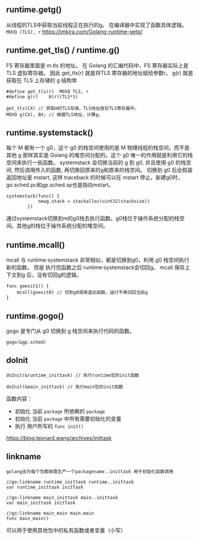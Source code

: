 ## runtime.getg()
从线程的TLS中获取当前线程正在执行的g。
在编译器中实现了函数具体逻辑。
`MOVQ (TLS), r`
https://imkira.com/Golang-runtime-getg/

## runtime.get_tls() / runtime.g()
FS 寄存器里面是 m.tls 的地址。
在 Golang 的汇编代码中，FS 寄存器实际上是 TLS 虚拟寄存器。
因此 get_tls(r) 就是将TLS 寄存器的地址赋给参数r。
g(r) 就是获取在 TLS 上存储的 g 结构体

``` 
#define get_tls(r)  MOVQ TLS, r
#define g(r)    0(r)(TLS*1)
```

```
get_tls(CX) // 获取m的TLS存储，TLS地址放在TLS寄存器中。
MOVQ g(CX), BX; // 根据TLS地址，计算g。
```

## runtime.systemstack()
每个 M 都有一个 g0，这个 g0 的栈空间使用的是 M 物理线程的栈空间，而不是其他 g 那样其实是 Golang 的堆空间分配的。这个 g0 唯一的作用就是利用它的栈空间来执行一些函数。
systemstack 会切换当前的 g 到 g0, 并且使用 g0 的栈空间, 然后调用传入的函数, 再切换回原来的g和原来的栈空间。 
切换到 g0 后会假装返回地址是 mstart, 这样 traceback 的时候可以在 mstart 停止。新建g0时，go.sched.pc和gp.sched.sp也是指向mstart。
``` 
systemstack(func() {
            newg.stack = stackalloc(uint32(stacksize))
        })
```
通过systemstack切换到m的g0栈去执行函数。g0栈位于操作系统分配的栈空间。其他g的栈位于操作系统分配的堆空间。

## runtime.mcall()
mcall 与 runtime·systemstack 非常相似，都是切换到g0，利用 g0 栈空间执行新的函数。
但是 执行完函数之后 runtime·systemstack会切回g。 mcall 保存上下文到g 后，没有切回g的逻辑。
```
func goexit1() {
    mcall(goexit0) // 切到g0调用退出函数，运行不再切回当前g
}
```

## runtime.gogo()
gogo 是专门从 g0 切换到 g 栈空间来执行代码的函数。
``` 
gogo(&gp.sched)
```


## doInit
``` 
doInit(&runtime_inittask) // 执行runtime包的init函数

doInit(&main_inittask) // 执行main包的init函数
```
函数内容： 
- 初始化 当前  `package`  所依赖的  `package` 
- 初始化 当前  `package`  中所有需要初始化的变量
- 执行 用户所写的  `func init()`

https://blog.leonard.wang/archives/inittask

## linkname
``` 
golang会为每个包都按需生产一个packagename..inittask 用于初始化函数调用

//go:linkname runtime_inittask runtime..inittask
var runtime_inittask initTask

//go:linkname main_inittask main..inittask
var main_inittask initTask

//go:linkname main_main main.main
func main_main()
```
可以用于使用其他包中的私有函数或者变量（小写）

